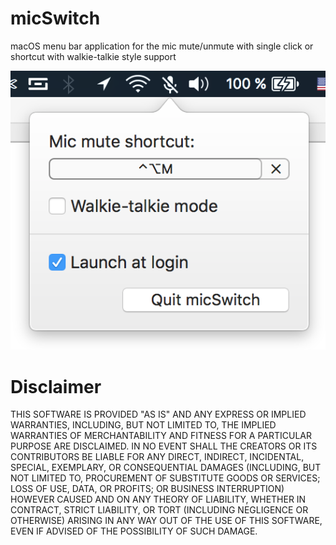 # micSwitch
macOS menu bar application for the mic mute/unmute with single click or shortcut with walkie-talkie style support

![micSwitch.png](micSwitch.png)

# Disclaimer
THIS SOFTWARE IS PROVIDED "AS IS" AND ANY EXPRESS OR IMPLIED WARRANTIES, INCLUDING, BUT NOT LIMITED TO, THE IMPLIED WARRANTIES OF MERCHANTABILITY AND FITNESS FOR A PARTICULAR PURPOSE ARE DISCLAIMED. IN NO EVENT SHALL THE CREATORS OR ITS CONTRIBUTORS BE LIABLE FOR ANY DIRECT, INDIRECT, INCIDENTAL, SPECIAL, EXEMPLARY, OR CONSEQUENTIAL DAMAGES (INCLUDING, BUT NOT LIMITED TO, PROCUREMENT OF SUBSTITUTE GOODS OR SERVICES; LOSS OF USE, DATA, OR PROFITS; OR BUSINESS INTERRUPTION) HOWEVER CAUSED AND ON ANY THEORY OF LIABILITY, WHETHER IN CONTRACT, STRICT LIABILITY, OR TORT (INCLUDING NEGLIGENCE OR OTHERWISE) ARISING IN ANY WAY OUT OF THE USE OF THIS SOFTWARE, EVEN IF ADVISED OF THE POSSIBILITY OF SUCH DAMAGE.

